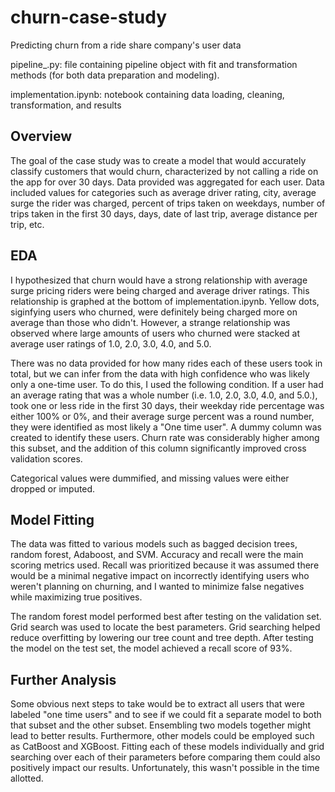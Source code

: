 # churn-case-study
Predicting churn from a ride share company's user data


pipeline_.py: file containing pipeline object with fit and transformation methods (for both data preparation and modeling).

implementation.ipynb: notebook containing data loading, cleaning, transformation, and results


## Overview

The goal of the case study was to create a model that would accurately classify customers that would churn, characterized by not calling a ride on the app for over 30 days. Data provided was aggregated for each user. Data included values for categories such as average driver rating, city, average surge the rider was charged, percent of trips taken on weekdays, number of trips taken in the first 30 days, days, date of last trip, average distance per trip, etc.

## EDA

I hypothesized that churn would have a strong relationship with average surge pricing riders were being charged and average driver ratings. This relationship is graphed at the bottom of implementation.ipynb. Yellow dots, siginfying users who churned, were definitely being charged more on average than those who didn't. However, a strange relationship was observed where large amounts of users who churned were stacked at average user ratings of 1.0, 2.0, 3.0, 4.0, and 5.0. 

There was no data provided for how many rides each of these users took in total, but we can infer from the data with high confidence who was likely only a one-time user. To do this, I used the following condition. If a user had an average rating that was a whole number (i.e. 1.0, 2.0, 3.0, 4.0, and 5.0.), took one or less ride in the first 30 days, their weekday ride percentage was either 100% or 0%, and their average surge percent was a round number, they were identified as most likely a "One time user". A dummy column was created to identify these users. Churn rate was considerably higher among this subset, and the addition of this column significantly improved cross validation scores. 

Categorical values were dummified, and missing values were either dropped or imputed. 

## Model Fitting

The data was fitted to various models such as bagged decision trees, random forest, Adaboost, and SVM. Accuracy and recall were the main scoring metrics used. Recall was prioritized because it was assumed there would be a minimal negative impact on incorrectly identifying users who weren't planning on churning, and I wanted to minimize false negatives while maximizing true positives.

The random forest model performed best after testing on the validation set. Grid search was used to locate the best parameters. Grid searching helped reduce overfitting by lowering our tree count and tree depth. After testing the model on the test set, the model achieved a recall score of 93%. 

## Further Analysis

Some obvious next steps to take would be to extract all users that were labeled "one time users" and to see if we could fit a separate model to both that subset and the other subset. Ensembling two models together might lead to better results. Furthermore, other models could be employed such as CatBoost and XGBoost. Fitting each of these models individually and grid searching over each of their parameters before comparing them could also positively impact our results. Unfortunately, this wasn't possible in the time allotted. 
